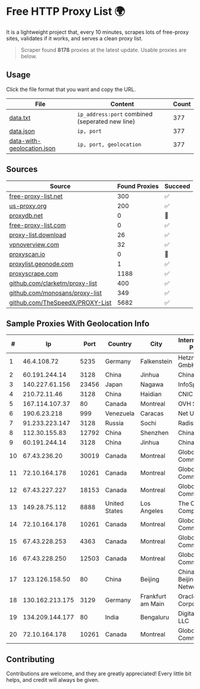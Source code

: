 
# Free HTTP Proxy List 🌍

It is a lightweight project that, every 10 minutes, scrapes lots of free-proxy sites, validates if it works, and serves a clean proxy list.


> Scraper found **8178** proxies at the latest update. Usable proxies are below.

## Usage

Click the file format that you want and copy the URL.


|File|Content|Count|
|----|-------|-----|
|[data.txt](https://raw.githubusercontent.com/themiralay/Proxy-List-World/master/data.txt)|`ip_address:port` combined (seperated new line)|377|
|[data.json](https://raw.githubusercontent.com/themiralay/Proxy-List-World/master/data.json)|`ip, port`|377|
|[data-with-geolocation.json](https://raw.githubusercontent.com/themiralay/Proxy-List-World/master/data-with-geolocation.json)|`ip, port, geolocation`|377|

## Sources

|Source|Found Proxies|Succeed|
|------|-------------|-------|
|[free-proxy-list.net](https://free-proxy-list.net)|300|✅|
|[us-proxy.org](https://www.us-proxy.org)|200|✅|
|[proxydb.net](http://proxydb.net)|0|🚫|
|[free-proxy-list.com](https://free-proxy-list.com/?page=&port=&type%5B%5D=http&type%5B%5D=https&up_time=0&search=Search)|0|✅|
|[proxy-list.download](https://www.proxy-list.download/HTTP)|26|✅|
|[vpnoverview.com](https://vpnoverview.com/privacy/anonymous-browsing/free-proxy-servers)|32|✅|
|[proxyscan.io](https://www.proxyscan.io)|0|🚫|
|[proxylist.geonode.com](https://proxylist.geonode.com/api/proxy-list?limit=300&page=1&sort_by=lastChecked&sort_type=desc&protocols=http,https)|1|✅|
|[proxyscrape.com](https://api.proxyscrape.com/v2/?request=displayproxies&protocol=http&timeout=10000&country=all&ssl=all&anonymity=all)|1188|✅|
|[github.com/clarketm/proxy-list](https://raw.githubusercontent.com/clarketm/proxy-list/master/proxy-list-raw.txt)|400|✅|
|[github.com/monosans/proxy-list](https://raw.githubusercontent.com/monosans/proxy-list/main/proxies/http.txt)|349|✅|
|[github.com/TheSpeedX/PROXY-List](https://raw.githubusercontent.com/TheSpeedX/PROXY-List/master/http.txt)|5682|✅|


## Sample Proxies With Geolocation Info

|#|Ip|Port|Country|City|Internet Service Provider|
|-|--|----|-------|----|-------------------------|
|1|46.4.108.72|5235|Germany|Falkenstein|Hetzner Online GmbH|
|2|60.191.244.14|3128|China|Jinhua|Chinanet|
|3|140.227.61.156|23456|Japan|Nagawa|InfoSphere|
|4|210.72.11.46|3128|China|Haidian|CNIC-CAS|
|5|167.114.107.37|80|Canada|Montreal|OVH SAS|
|6|190.6.23.218|999|Venezuela|Caracas|Net Uno|
|7|91.233.223.147|3128|Russia|Sochi|Radist LTD|
|8|112.30.155.83|12792|China|Shenzhen|China Mobile|
|9|60.191.244.14|3128|China|Jinhua|Chinanet|
|10|67.43.236.20|30019|Canada|Montreal|GloboTech Communications|
|11|72.10.164.178|10261|Canada|Montreal|GloboTech Communications|
|12|67.43.227.227|18153|Canada|Montreal|GloboTech Communications|
|13|149.28.75.112|8888|United States|Los Angeles|The Constant Company|
|14|72.10.164.178|10261|Canada|Montreal|GloboTech Communications|
|15|67.43.228.253|4363|Canada|Montreal|GloboTech Communications|
|16|67.43.228.250|12503|Canada|Montreal|GloboTech Communications|
|17|123.126.158.50|80|China|Beijing|China Unicom Beijing Province Network|
|18|130.162.213.175|3129|Germany|Frankfurt am Main|Oracle Corporation|
|19|134.209.144.177|80|India|Bengaluru|DigitalOcean, LLC|
|20|72.10.164.178|10261|Canada|Montreal|GloboTech Communications|



## Contributing

Contributions are welcome, and they are greatly appreciated! Every
little bit helps, and credit will always be given.

